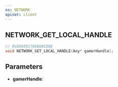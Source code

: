 ```yaml
---
ns: NETWORK
apiset: client
---
```

## NETWORK_GET_LOCAL_HANDLE

```c
// 0xE86051786B66CD8E
void NETWORK_GET_LOCAL_HANDLE(Any* gamerHandle);
```


## Parameters
* **gamerHandle**: